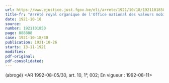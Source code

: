 ```yaml
---
url: https://www.ejustice.just.fgov.be/eli/arrete/1921/10/18/1921101850/justel
title-fr: "Arrêté royal organique de l'Office national des valeurs mobilières. Voir modification(s)"
date: 1921-10-18
source:
number: 1921101850
page: 888888
case: 1921-10-18/30
publication: 1921-10-26
starts: 13-11-1921
modifies:
pdf-original:
pdf-consolidated:
---
```


(abrogé) <AR 1992-08-05/30, art. 10, 1°, 002;  En vigueur :  1992-08-11>
